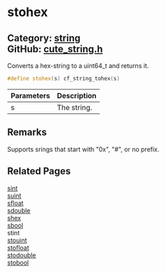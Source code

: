 # stohex

Category: [string](https://github.com/RandyGaul/cute_framework/blob/master/docs/api_reference?id=string)  
GitHub: [cute_string.h](https://github.com/RandyGaul/cute_framework/blob/master/include/cute_string.h)  
---

Converts a hex-string to a uint64_t and returns it.

```cpp
#define stohex(s) cf_string_tohex(s)
```

Parameters | Description
--- | ---
s | The string.

## Remarks

Supports srings that start with "0x", "#", or no prefix.

## Related Pages

[sint](https://github.com/RandyGaul/cute_framework/blob/master/docs/string/sint.md)  
[suint](https://github.com/RandyGaul/cute_framework/blob/master/docs/string/suint.md)  
[sfloat](https://github.com/RandyGaul/cute_framework/blob/master/docs/string/sfloat.md)  
[sdouble](https://github.com/RandyGaul/cute_framework/blob/master/docs/string/sdouble.md)  
[shex](https://github.com/RandyGaul/cute_framework/blob/master/docs/string/shex.md)  
[sbool](https://github.com/RandyGaul/cute_framework/blob/master/docs/string/sbool.md)  
stint  
[stouint](https://github.com/RandyGaul/cute_framework/blob/master/docs/string/stouint.md)  
[stofloat](https://github.com/RandyGaul/cute_framework/blob/master/docs/string/stofloat.md)  
[stodouble](https://github.com/RandyGaul/cute_framework/blob/master/docs/string/stodouble.md)  
[stobool](https://github.com/RandyGaul/cute_framework/blob/master/docs/string/stobool.md)  
